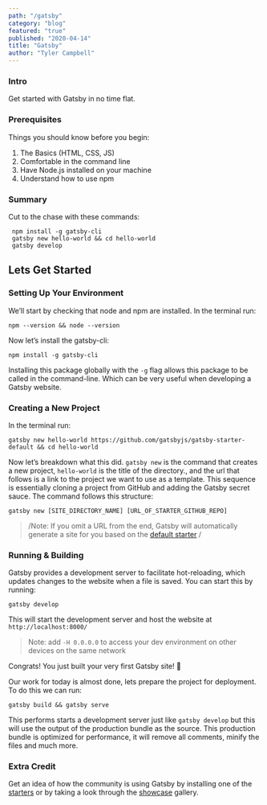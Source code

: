 ```yaml
---
path: "/gatsby"
category: "blog"
featured: "true"
published: "2020-04-14"
title: "Gatsby"
author: "Tyler Campbell"
---
```


### Intro
Get started with Gatsby in no time flat.

### Prerequisites 
Things you should know before you begin:
1. The Basics (HTML, CSS, JS)
2. Comfortable in the command line
3. Have Node.js installed on your machine
4. Understand how to use npm

### Summary
Cut to the chase with these commands:
```
 npm install -g gatsby-cli
 gatsby new hello-world && cd hello-world
 gatsby develop
```

## Lets Get Started 
### Setting Up Your Environment
We’ll start by checking that node and npm are installed. In the terminal run:
```
npm --version && node --version
```

Now let’s install the gatsby-cli: 
```
npm install -g gatsby-cli
```

Installing this package globally with the  `-g` flag allows this package to be called in the command-line. Which can be very useful when developing a Gatsby website. 

### Creating a New Project
In the terminal run:
```
gatsby new hello-world https://github.com/gatsbyjs/gatsby-starter-default && cd hello-world
```

Now let’s breakdown what this did. `gatsby new` is the command that creates a new project,  `hello-world` is the title of the directory., and the url that follows is a link to the project we want to use as a template. This sequence is essentially cloning a project from GitHub and adding the Gatsby secret sauce. The command follows this structure:
```
gatsby new [SITE_DIRECTORY_NAME] [URL_OF_STARTER_GITHUB_REPO]
```

> /Note: If you omit a URL from the end, Gatsby will automatically generate a site for you based on the  [default starter](https://github.com/gatsbyjs/gatsby-starter-default) /  

### Running & Building
Gatsby provides a development server to facilitate hot-reloading, which updates changes to the website when a file is saved. You can start this by running: 
```
gatsby develop	
```

This will start the development server and host the website at `http://localhost:8000/` 

> Note: add  `-H 0.0.0.0` to access your dev environment on other devices on the same network  

Congrats! You just built your very first Gatsby site! 🎉

Our work for today is almost done, lets prepare the project for deployment. To do this we can run: 
```
gatsby build && gatsby serve	
```

This performs starts a development server just like `gatsby develop` but this will use the output of the production bundle as the source. This production bundle is optimized for performance, it will remove all comments, minify the files and much more.

### Extra Credit 
Get an idea of how the community is using Gatsby by installing one of the [starters](https://www.gatsbyjs.org/starters/?v=2) or by taking a look through the [showcase](https://www.gatsbyjs.org/showcase/) gallery. 
